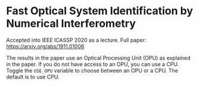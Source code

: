 # Fast Optical System Identification by Numerical Interferometry

Accepted into IEEE ICASSP 2020 as a lecture.
Full paper: https://arxiv.org/abs/1911.01006

The results in the paper use an Optical Processing Unit (OPU) as explained in the paper.
If you do not have access to an OPU, you can use a CPU.
Toggle the `USE_OPU` variable to choose between an OPU or a CPU. The default is to use CPU.
